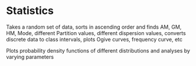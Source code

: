 # Statistics
Takes a random set of data, sorts in ascending order and finds AM, GM, HM, Mode, different Partition values, different dispersion values, converts discrete data to class intervals, plots Ogive curves, frequency curve, etc

Plots probability density functions of different distributions and analyses by varying parameters
